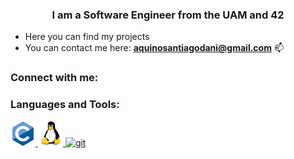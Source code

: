 <link rel="stylesheet" href="https://cdnjs.cloudflare.com/ajax/libs/font-awesome/6.0.0/css/all.min.css" integrity="sha512-QhLlLUxVa7yA6CfoSlHgemZyUwPGPsQhMOP3OVfaVZMB7VPS1InCvBE5etC+mk9iXzXMME6tb3a1yR7lmeIoYg==" crossorigin="anonymous" referrerpolicy="no-referrer" />

<h3 align="center">I am a Software Engineer from the UAM and 42</h3>

- Here you can find my projects
- You can contact me here: **aquinosantiagodani@gmail.com** 📫

<h3 align="left">Connect with me:</h3>


<h3 align="left">Languages and Tools:</h3>
<p align="left">
<a href="https://www.cprogramming.com/" target="_blank" rel="noreferrer"> <img src="https://raw.githubusercontent.com/devicons/devicon/master/icons/c/c-original.svg" alt="c" width="40" height="40"/> </a>
<a href="https://www.linux.org/" target="_blank" rel="noreferrer"> <img src="https://raw.githubusercontent.com/devicons/devicon/master/icons/linux/linux-original.svg" alt="linux" width="40" height="40"/> </a>
<a href="https://git-scm.com/" target="_blank" rel="noreferrer"> <img src="https://www.vectorlogo.zone/logos/git-scm/git-scm-icon.svg" alt="git" width="40" height="40"/> </a>
<a href="enlace-a-tu-sql" target="_blank" rel="noreferrer">
  <i class="fab fa-database" style="font-size: 40px;"></i>
</a>
</p>
